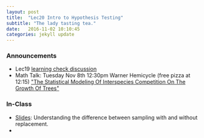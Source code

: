 ```yaml
---
layout: post
title:  "Lec20 Intro to Hypothesis Testing"
subtitle: "The lady tasting tea."
date:   2016-11-02 10:10:45
categories: jekyll update
---
```




### Announcements

* Lec19 <a href = "{{ site.baseurl }}/assets/LC/randomness.html" target = "_blank">learning check discussion</a>
* Math Talk: Tuesday Nov 8th 12:30pm Warner Hemicycle (free pizza at 12:15) <a href = "http://rudeboybert.github.io/presentations/2016-11-01-math_chats.pdf" target = "_blank">"The Statistical Modeling Of Interspecies Competition On The Growth Of Trees"</a>



### In-Class

* <a href = "{{ site.baseurl }}/assets/3-Statistical_Inference/sampling.html" target = "_blank">Slides</a>: Understanding the difference between sampling with and without replacement.
* 
